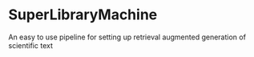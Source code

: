 # SuperLibraryMachine
An easy to use pipeline for setting up retrieval augmented generation of scientific text
